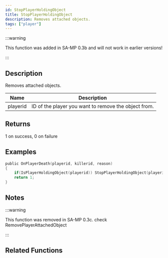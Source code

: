 ```yaml
---
id: StopPlayerHoldingObject
title: StopPlayerHoldingObject
description: Removes attached objects.
tags: ["player"]
---
```


:::warning

This function was added in SA-MP 0.3b and will not work in earlier versions!

:::

## Description

Removes attached objects.

| Name     | Description                                          |
| -------- | ---------------------------------------------------- |
| playerid | ID of the player you want to remove the object from. |

## Returns

1 on success, 0 on failure

## Examples

```c
public OnPlayerDeath(playerid, killerid, reason)
{
    if(IsPlayerHoldingObject(playerid)) StopPlayerHoldingObject(playerid);
    return 1;
}
```

## Notes

:::warning

This function was removed in SA-MP 0.3c. check RemovePlayerAttachedObject

:::

## Related Functions
